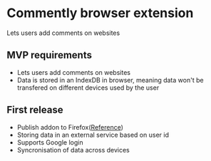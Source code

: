 # Commently browser extension

Lets users add comments on websites

## MVP requirements

- Lets users add comments on websites
- Data is stored in an IndexDB in browser, meaning data won't be transfered on different devices used by the user

## First release

- Publish addon to Firefox([Reference](https://extensionworkshop.com/documentation/publish/))
- Storing data in an external service based on user id
- Supports Google login
- Syncronisation of data across devices
